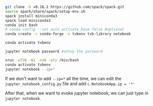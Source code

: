 

```bash
git clone -b v0.16.1 https://github.com/spack/spack.git
source spack/share/spack/setup-env.sh
spack install miniconda3
spack load miniconda3
conda init bash
# conda config --set auto_activate_base false #optional
conda create -c conda-forge -n tvbenv tvb-library notebook

conda activate tvbenv

jupyter notebook password #setup the password
```


```bash
srun -pTVB -N1 -n48 -pty /bin/bash
conda activate tvbenv
jupyter notebook --ip=*

```

If we don't want to add `--ip=*` all the time, we can edit the `jupyter_notebook_config.py` file and add `c.NotebookApp.ip = '*'`

After that, when we want to evoke jupyter notebook, we can just type in `jupyter notebook`.


